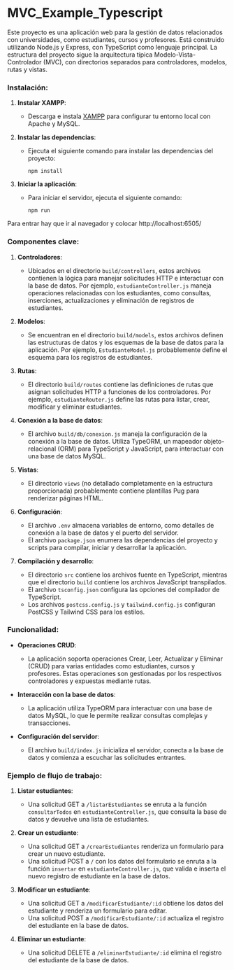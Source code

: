 # MVC_Example_Typescript

Este proyecto es una aplicación web para la gestión de datos relacionados con universidades, como estudiantes, cursos y profesores. Está construido utilizando Node.js y Express, con TypeScript como lenguaje principal. La estructura del proyecto sigue la arquitectura típica Modelo-Vista-Controlador (MVC), con directorios separados para controladores, modelos, rutas y vistas.

### Instalación:

1. **Instalar XAMPP**:
   - Descarga e instala [XAMPP](https://www.apachefriends.org/es/index.html) para configurar tu entorno local con Apache y MySQL.

2. **Instalar las dependencias**:
   - Ejecuta el siguiente comando para instalar las dependencias del proyecto:
     ```
     npm install
     ```

3. **Iniciar la aplicación**:
   - Para iniciar el servidor, ejecuta el siguiente comando:
     ```
     npm run
     ```

Para entrar hay que ir al navegador y colocar http://localhost:6505/

### Componentes clave:

1. **Controladores**:
   - Ubicados en el directorio `build/controllers`, estos archivos contienen la lógica para manejar solicitudes HTTP e interactuar con la base de datos. Por ejemplo, `estudianteController.js` maneja operaciones relacionadas con los estudiantes, como consultas, inserciones, actualizaciones y eliminación de registros de estudiantes.

2. **Modelos**:
   - Se encuentran en el directorio `build/models`, estos archivos definen las estructuras de datos y los esquemas de la base de datos para la aplicación. Por ejemplo, `EstudianteModel.js` probablemente define el esquema para los registros de estudiantes.

3. **Rutas**:
   - El directorio `build/routes` contiene las definiciones de rutas que asignan solicitudes HTTP a funciones de los controladores. Por ejemplo, `estudianteRouter.js` define las rutas para listar, crear, modificar y eliminar estudiantes.

4. **Conexión a la base de datos**:
   - El archivo `build/db/conexion.js` maneja la configuración de la conexión a la base de datos. Utiliza TypeORM, un mapeador objeto-relacional (ORM) para TypeScript y JavaScript, para interactuar con una base de datos MySQL.

5. **Vistas**:
   - El directorio `views` (no detallado completamente en la estructura proporcionada) probablemente contiene plantillas Pug para renderizar páginas HTML.

6. **Configuración**:
   - El archivo `.env` almacena variables de entorno, como detalles de conexión a la base de datos y el puerto del servidor.
   - El archivo `package.json` enumera las dependencias del proyecto y scripts para compilar, iniciar y desarrollar la aplicación.

7. **Compilación y desarrollo**:
   - El directorio `src` contiene los archivos fuente en TypeScript, mientras que el directorio `build` contiene los archivos JavaScript transpilados.
   - El archivo `tsconfig.json` configura las opciones del compilador de TypeScript.
   - Los archivos `postcss.config.js` y `tailwind.config.js` configuran PostCSS y Tailwind CSS para los estilos.

### Funcionalidad:

- **Operaciones CRUD**:
  - La aplicación soporta operaciones Crear, Leer, Actualizar y Eliminar (CRUD) para varias entidades como estudiantes, cursos y profesores. Estas operaciones son gestionadas por los respectivos controladores y expuestas mediante rutas.

- **Interacción con la base de datos**:
  - La aplicación utiliza TypeORM para interactuar con una base de datos MySQL, lo que le permite realizar consultas complejas y transacciones.

- **Configuración del servidor**:
  - El archivo `build/index.js` inicializa el servidor, conecta a la base de datos y comienza a escuchar las solicitudes entrantes.

### Ejemplo de flujo de trabajo:

1. **Listar estudiantes**:
   - Una solicitud GET a `/listarEstudiantes` se enruta a la función `consultarTodos` en `estudianteController.js`, que consulta la base de datos y devuelve una lista de estudiantes.

2. **Crear un estudiante**:
   - Una solicitud GET a `/crearEstudiantes` renderiza un formulario para crear un nuevo estudiante.
   - Una solicitud POST a `/` con los datos del formulario se enruta a la función `insertar` en `estudianteController.js`, que valida e inserta el nuevo registro de estudiante en la base de datos.

3. **Modificar un estudiante**:
   - Una solicitud GET a `/modificarEstudiante/:id` obtiene los datos del estudiante y renderiza un formulario para editar.
   - Una solicitud POST a `/modificarEstudiante/:id` actualiza el registro del estudiante en la base de datos.

4. **Eliminar un estudiante**:
   - Una solicitud DELETE a `/eliminarEstudiante/:id` elimina el registro del estudiante de la base de datos.
